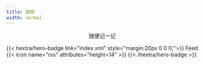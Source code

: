 ```yaml
---
title: 随想
width: normal
---
```


<p align="center">随便记一记</p>

{{< hextra/hero-badge link="index.xml" style="margin:20px 0 0 0;">}}
  Feed
  {{< icon name="rss" attributes="height=14" >}}
{{< /hextra/hero-badge >}}
